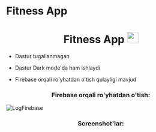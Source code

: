 # Fitness App

<h1 align="center">Fitness App <img src="https://i.pinimg.com/originals/91/9a/0e/919a0e1777fcd6423dad3ca12774f718.gif" width="30px"> </h1>

- Dastur tugallanmagan

- Dastur Dark mode'da ham ishlaydi

- Firebase orqali ro'yhatdan o'tish qulayligi mavjud

<h3 align="center">Firebase orqali ro'yhatdan o'tish:</h3>

![LogFirebase](https://user-images.githubusercontent.com/78100971/129022188-1e7842e1-c42e-4c85-a761-89acdce6c9fc.gif)

<h3 align="center">Screenshot'lar:</h3>

